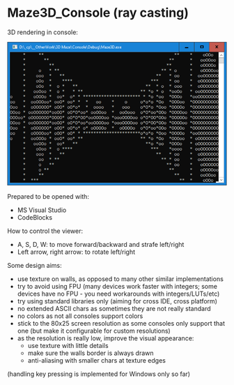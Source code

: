 # Maze3D_Console (ray casting)
3D rendering in console:

![Snapshot](/Snapshot.png)

Prepared to be opened with:
- MS Visual Studio
- CodeBlocks

How to control the viewer:
- A, S, D, W: to move forward/backward and strafe left/right
- Left arrow, right arrow: to rotate left/right

Some design aims:
- use texture on walls, as opposed to many other similar implementations
- try to avoid using FPU (many devices work faster with integers; some devices have no FPU - you need workarounds with integers/LUTs/etc)
- try using standard libraries only (aiming for cross IDE, cross platform)
- no extended ASCII chars as sometimes they are not really standard
- no colors as not all consoles support colors
- stick to the 80x25 screen resolution as some consoles only support that one (but make it configurable for custom resolutions)
- as the resolution is really low, improve the visual appearance:
    - use texture with little details
    - make sure the walls border is always drawn
    - anti-aliasing with smaller chars at texture edges
	
(handling key pressing is implemented for Windows only so far)

